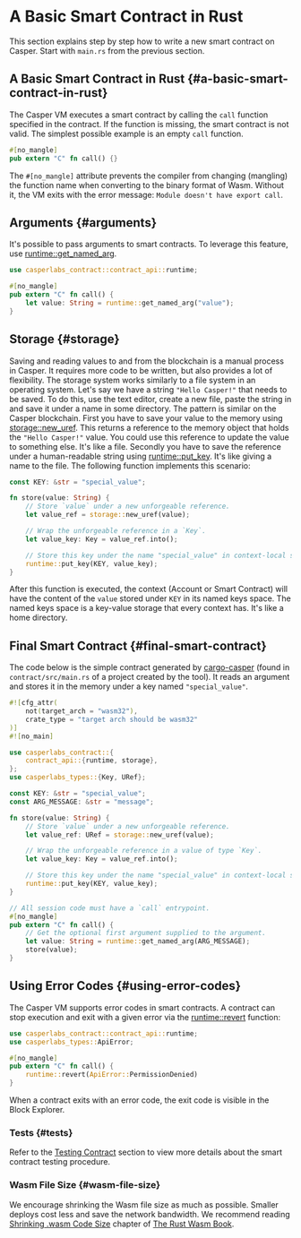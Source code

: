# A Basic Smart Contract in Rust

This section explains step by step how to write a new smart contract on Casper. Start with `main.rs` from the previous section.

## A Basic Smart Contract in Rust {#a-basic-smart-contract-in-rust}

The Casper VM executes a smart contract by calling the `call` function specified in the contract. If the function is missing, the smart contract is not valid. The simplest possible example is an empty `call` function.

```rust
#[no_mangle]
pub extern "C" fn call() {}
```

The `#[no_mangle]` attribute prevents the compiler from changing (mangling) the function name when converting to the binary format of Wasm. Without it, the VM exits with the error message: `Module doesn't have export call`.

## Arguments {#arguments}

It's possible to pass arguments to smart contracts. To leverage this feature, use [runtime::get_named_arg](https://docs.rs/casper-contract/latest/casper_contract/contract_api/runtime/fn.get_named_arg.html).

```rust
use casperlabs_contract::contract_api::runtime;

#[no_mangle]
pub extern "C" fn call() {
    let value: String = runtime::get_named_arg("value");
}
```

## Storage {#storage}

Saving and reading values to and from the blockchain is a manual process in Casper. It requires more code to be written, but also provides a lot of flexibility. The storage system works similarly to a file system in an operating system. Let's say we have a string `"Hello Casper!"` that needs to be saved. To do this, use the text editor, create a new file, paste the string in and save it under a name in some directory. The pattern is similar on the Casper blockchain. First you have to save your value to the memory using [storage::new_uref](https://docs.rs/casper-contract/latest/casper_contract/contract_api/storage/fn.new_uref.html). This returns a reference to the memory object that holds the `"Hello Casper!"` value. You could use this reference to update the value to something else. It's like a file. Secondly you have to save the reference under a human-readable string using [runtime::put_key](https://docs.rs/casper-contract/latest/casper_contract/contract_api/runtime/fn.put_key.html). It's like giving a name to the file. The following function implements this scenario:

```rust
const KEY: &str = "special_value";

fn store(value: String) {
    // Store `value` under a new unforgeable reference.
    let value_ref = storage::new_uref(value);

    // Wrap the unforgeable reference in a `Key`.
    let value_key: Key = value_ref.into();

    // Store this key under the name "special_value" in context-local storage.
    runtime::put_key(KEY, value_key);
}
```

After this function is executed, the context (Account or Smart Contract) will have the content of the `value` stored under `KEY` in its named keys space. The named keys space is a key-value storage that every context has. It's like a home directory.

## Final Smart Contract {#final-smart-contract}

The code below is the simple contract generated by [cargo-casper](https://crates.io/crates/cargo-casper) (found in `contract/src/main.rs` of a project created by the tool). It reads an argument and stores it in the memory under a key named `"special_value"`.

```rust
#![cfg_attr(
    not(target_arch = "wasm32"),
    crate_type = "target arch should be wasm32"
)]
#![no_main]

use casperlabs_contract::{
    contract_api::{runtime, storage},
};
use casperlabs_types::{Key, URef};

const KEY: &str = "special_value";
const ARG_MESSAGE: &str = "message";

fn store(value: String) {
    // Store `value` under a new unforgeable reference.
    let value_ref: URef = storage::new_uref(value);

    // Wrap the unforgeable reference in a value of type `Key`.
    let value_key: Key = value_ref.into();

    // Store this key under the name "special_value" in context-local storage.
    runtime::put_key(KEY, value_key);
}

// All session code must have a `call` entrypoint.
#[no_mangle]
pub extern "C" fn call() {
    // Get the optional first argument supplied to the argument.
    let value: String = runtime::get_named_arg(ARG_MESSAGE);
    store(value);
}
```

## Using Error Codes {#using-error-codes}

The Casper VM supports error codes in smart contracts. A contract can stop execution and exit with a given error via the [runtime::revert](https://docs.rs/casper-contract) function:

```rust
use casperlabs_contract::contract_api::runtime;
use casperlabs_types::ApiError;

#[no_mangle]
pub extern "C" fn call() {
    runtime::revert(ApiError::PermissionDenied)
}
```

<!-- Casper has [several built-in error variants](https://crates.io/crates/casper-types/latest/casper_types/) , but it's possible to create a custom set of error codes for your smart contract. These can be passed to [runtime::revert](https://docs.rs/casper-contract/latest/casper_contract/contract_api/runtime/fn.revert.html) via [ApiError::User(\<your error code>) \<https://docs.rs/casper-types/latest/casper_types/enum.ApiError.html#variant.User>](). -->

When a contract exits with an error code, the exit code is visible in the Block Explorer.

### Tests {#tests}

Refer to the [Testing Contract](/dapp-dev-guide/testing) section to view more details about the smart contract testing procedure.

### Wasm File Size {#wasm-file-size}

We encourage shrinking the Wasm file size as much as possible. Smaller deploys cost less and save the network bandwidth. We recommend reading [Shrinking .wasm Code Size](https://rustwasm.github.io/docs/book/reference/code-size.html) chapter of [The Rust Wasm Book](https://rustwasm.github.io/docs/book/).
